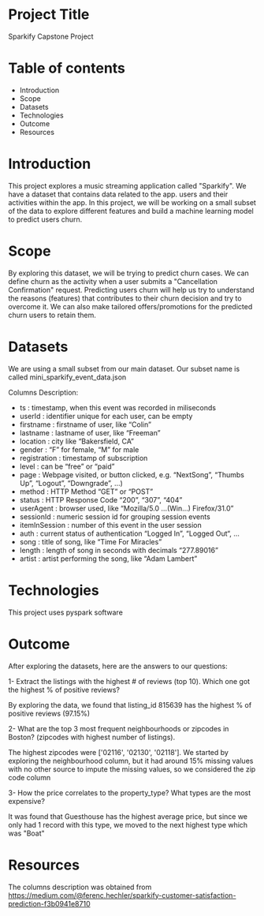 # Project Title
Sparkify Capstone Project

# Table of contents
* Introduction
* Scope
* Datasets
* Technologies
* Outcome
* Resources

# Introduction
This project explores a music streaming application called "Sparkify". We have a dataset that contains data related to the app. users and their activities within the app. In this project, we will be working on a small subset of the data to explore different features and build a machine learning model to predict users churn.

# Scope
By exploring this dataset, we will be trying to predict churn cases. We can define churn as the activity when a user submits a "Cancellation Confirmation" request. Predicting users churn will help us try to understand the reasons (features) that contributes to their churn decision and try to overcome it. We can also make tailored offers/promotions for the predicted churn users to retain them.

# Datasets
We are using a small subset from our main dataset. Our subset name is called mini_sparkify_event_data.json 

Columns Description:

* ts : timestamp, when this event was recorded in miliseconds
* userId : identifier unique for each user, can be empty
* firstname : firstname of user, like “Colin”
* lastname : lastname of user, like “Freeman”
* location : city like “Bakersfield, CA”
* gender : “F” for female, “M” for male
* registration : timestamp of subscription
* level : can be “free” or “paid”
* page : Webpage visited, or button clicked, e.g. “NextSong”, “Thumbs Up”, “Logout”, “Downgrade”, …)
* method : HTTP Method “GET” or “POST”
* status : HTTP Response Code “200”, “307”, “404”
* userAgent : browser used, like “Mozilla/5.0 …(Win…) Firefox/31.0”
* sessionId : numeric session id for grouping session events
* itemInSession : number of this event in the user session
* auth : current status of authentication “Logged In”, “Logged Out“, …
* song : title of song, like “Time For Miracles”
* length : length of song in seconds with decimals “277.89016”
* artist : artist performing the song, like “Adam Lambert”

# Technologies
This project uses pyspark software

# Outcome
After exploring the datasets, here are the answers to our questions:

1- Extract the listings with the highest # of reviews (top 10). Which one got the highest % of positive reviews?

By exploring the data, we found that listing_id 815639 has the highest % of positive reviews (97.15%)

2- What are the top 3 most frequent neighbourhoods or zipcodes in Boston? (zipcodes with highest number of listings).

The highest zipcodes were ['02116', '02130', '02118']. We started by exploring the neighbourhood column, but it had around 15% missing values with no other source to impute the missing values, so we considered the zip code column

3- How the price correlates to the property_type? What types are the most expensive?

It was found that Guesthouse has the highest average price, but since we only had 1 record with this type, we moved to the next highest type which was "Boat"

# Resources
The columns description was obtained from https://medium.com/@ferenc.hechler/sparkify-customer-satisfaction-prediction-f3b0941e8710
